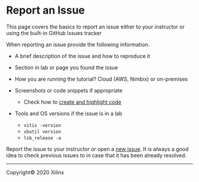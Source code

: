 # Report an Issue

This page covers the basics to report an issue either to your instructor or using the built-in GitHub Issues tracker

When reporting an issue provide the following information.

- A brief description of the issue and how to reproduce it

- Section in lab or page you found the issue

- How you are running the tutorial? Cloud (AWS, Nimbix) or on-premises

- Screenshots or code snippets if appropriate
    - Check how to [create and highlight code](https://docs.github.com/en/github/writing-on-github/creating-and-highlighting-code-blocks)

- Tools and OS versions if the issue is in a lab

    - `vitis -version`
    - `xbutil version`
    - `lsb_release -a`


Report the issue to your instructor or open a [new issue](https://github.com/Xilinx/xup_compute_acceleration/issues).
It is always a good idea to check previous issues to in case that it has been already resolved.

---------------------------------------
Copyright&copy; 2020 Xilinx